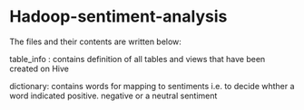# Hadoop-sentiment-analysis

The files and their contents are written below:

table_info : contains definition of all tables and views that have been created on Hive

dictionary: contains words for mapping to sentiments i.e. to decide whther a word indicated positive. negative or a neutral sentiment

